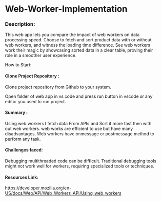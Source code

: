 # Web-Worker-Implementation

### Description:
This web app lets you compare the impact of web workers on data processing speed. Choose to fetch and sort product data with or without web workers, and witness the loading time difference. See web workers work their magic by showcasing sorted data in a clear table, proving their role in a smoother user experience.

How to Start:

#### Clone Project Repository :

Clone project repository from Github to your system.

Open folder of web app in vs code and press run button in vscode or any editor you used to run project.

#### Summary :

Using web workers I fetch data From APIs and Sort it more fast then with out web workers. web works are efficient to use but have many disadvantages. Web workers have onmessage or postmessage method to perform any task.

#### Challenges faced:
Debugging multithreaded code can be difficult.
Traditional debugging tools might not work well for workers, requiring specialized tools or techniques.

#### Resources Link:
 https://developer.mozilla.org/en-US/docs/Web/API/Web_Workers_API/Using_web_workers
